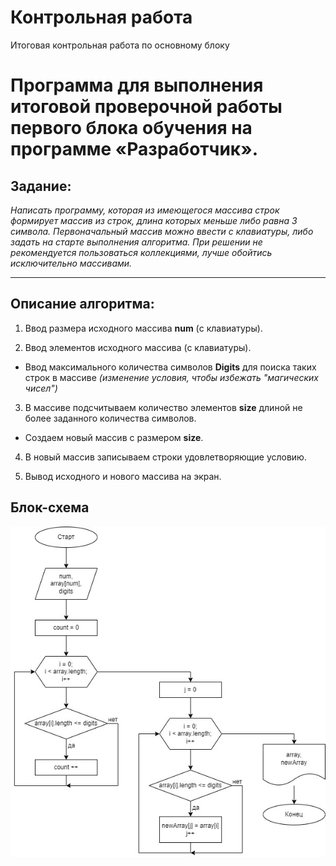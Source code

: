 # Контрольная работа
Итоговая контрольная работа по основному блоку

# Программа для выполнения итоговой проверочной работы первого блока обучения на программе «Разработчик».

## Задание:

*Написать программу, которая из имеющегося массива строк формирует массив из строк, длина которых меньше либо равна 3 символа. Первоначальный массив можно ввести с клавиатуры, либо задать на старте выполнения алгоритма. При решении не рекомендуется пользоваться коллекциями, лучше обойтись исключительно массивами.*

---

## Описание алгоритма:

1. Ввод размера исходного массива **num** (с клавиатуры).

2. Ввод элементов исходного массива (с клавиатуры).

- Ввод максимального количества символов **Digits** для поиска таких строк в массиве *(изменение условия, чтобы избежать "магических чисел")*

3. В массиве подсчитываем количество элементов **size** длиной не более заданного количества символов.

- Создаем новый массив с размером **size**.

4. В новый массив записываем строки удовлетворяющие условию.

5. Вывод исходного и нового массива на экран.

## Блок-схема

![блок-схема](blokSxema.jpg)
